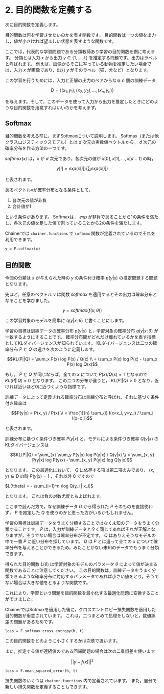 # 2. 目的関数を定義する

次に目的関数を定義します。

目的関数は何を学習させたいのかを表す関数です。
目的関数は一つの値を出力し，値が小さければ望ましい状態を表すような関数です。

ここでは，代表的な学習問題である分類教師あり学習の目的関数を例に考えます。
分類とは入力 $x$ から出力 $y \in \{1, ..., k\}$ を推定する問題です。出力はラベルと呼ばれます。
例えば，画像からそこに写っている動物を推定したい場合では，入力 $x$ が画像であり，出力 $y$ がそのラベル（猫，犬など）となります。

この学習を行うためには，入力と正解の出力のペアからなる $n$ 個の訓練データ

$$D = \{(x_1, y_1), (x_2, y_2), ..., (x_n, y_n)\}$$

を与えます。そして，このデータを使って入力から出力を推定したときにどのような目的関数を用意すればいいのかを考えます。

## Softmax

目的関数を考える前に，まずSoftmaxについて説明します。
Softmax（または他クラスロジスティックスモデル）とは $d$ 次元の実数値ベクトルから，
$d$ 次元の確率分布を作る方法の一つです。

$softmax(x)$ は，$x$ が $d$ 次元であり，各次元の値が $x[0], x[1], ..., x[d-1]$ の時，

$$y[i]=exp(x[i])/\sum_i exp(x[i])$$

と表されます。

あるベクトルvが確率分布となる条件として，

1. 各次元の値が非負
2. 合計値が1

という条件があります。
Softmaxは， $exp$ が非負であることから1の条件を満たし，各次元の値を足した値で割っていることから2の条件を満たします。

Chainerでは `chainer.functions` で `softmax` 関数が定義されているのでそれを利用できます。

```
y = F.softmax(x)
```

## 目的関数

今回の分類は $x$ が与えられた時の $y$ の条件付き確率 $p(y|x)$ の推定問題する問題となります。

先ほど，任意のベクトル $v$ は関数 $softmax$ を適用するとその出力は確率分布となることを学びました。

$$y = softmax(f(x; \theta))$$

この学習対象のモデルを簡単に $q(y|x; \theta)$ と書くことにします。

学習の目標は訓練データの確率分布 $p(y|x)$ と，学習対象の確率分布 $q(y|x; \theta)$ が一致するようにすることです。
確率分布間がどれだけ離れているかを表す指標としてKLダイバージェンスが知られています。
KLダイバージェンスは二つの確率分布 $P$ と $Q$ の遠さを次のように定義します。

```math
KL(P||Q) = \sum_x P(x) log P(x) / Q(x) \\
         = \sum_x P(x) log P(x) - \sum_x P(x) log Q(x)
```

もし， $P$ と $Q$ が同じならば，全ての $x$ について $P(x)/Q(x)=1$ となるので $KL(P||Q)=0$ となります。
この二つの分布が違うと， $KL(P||Q)>0$ となり，近ければ近いほど0に近づくような指標です。

訓練データによって定義される確率分布は訓練分布と呼ばれ，それに基づく条件付き確率は

```math
P(y|x) = P(x, y) / P(x) \\
       = \frac{1}{n} \sum_{i} I(x=x_i, y=y_i) / \sum_i I(x=x_i)
```

と表されます。

訓練分布に基づく条件づき確率 $P(y|x)$ と，モデルによる条件づき確率 $Q(y|x)$ のKLダイバージェンスは

```math
KL(P||Q) = \sum_{x} \sum_y P(y|x) log P(y|x) / Q(y|x) \\
        = \sum_{x, y} P(y|x) log P(y\x) - \sum_{x, y} P(y|x) log Q(y|x)
```

となります。
この最適化において， $Q$ に依存する項は第二項のみであり， $(x, y) \in D$ の時 $P(y|x)=1$ ，それ以外 $0$ ですので

$L(\theta) = - \sum_{i=1}^n \log Q(y_i | x_i)$

となります。
これは負の対数尤度ともよばれます。

ここまで読んだ方で，なぜ訓練データ $D$ から得られた $P$ そのものを直接使わず， $P$ を推定した $Q$ を使うのかと思った方がいるかもしれません。

学習の目標は訓練データをうまく分類することではなく未知のデータをうまく分類することです。
$P$ は，入力が訓練データと全く同じであればそれが正解となりますが，そうでない場合は確率分布が不定です。
$Q$ はありえそうなモデルの中で一番 $P$ に近い分布を探しています。
$Q$ は $P$ とは違って全ての $x$ について確率分布を与えることができるため，みたことがない未知のデータでもうまく分類できます。

得られた目的関数 $L(\theta)$ は学習対象のモデルのパラメータ $\theta$
によって値が決まる関数であることに注意してください。
この目的関数は，訓練データをうまく分類できるような確率分布に対応するパラメータであれば小さい値をとり，そうでない場合は大きな値をとるような関数です。

これにより，学習という問題を目的関数を最小化する最適化問題に変換することができました。

ChainerではSotmaxを適用した後に，クロスエントロピー損失関数を適用した目的関数が用意されています。
これは，二つまとめて処理をしないと，数値誤差の問題があるためです。

```
loss = F.softmax_cross_entropy(h, t)
```

この目的関数をどのように小さくするかは次章で扱います。

また，推定する値が連続値のである回帰問題の場合は次の二乗誤差を使います

$$||y - f(x)||^2$$

```
loss = F.mean_squared_error(h, t)
```

損失関数のいくつは `chainer.functions` 内で定義されています。
また，自分で新しい損失関数を定義することもできます。
